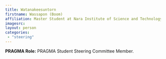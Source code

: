 ```yaml
---
title: Watanakeesuntorn
firstname: Wassapon (Boom)
affiliation: Master Student at Nara Institute of Science and Technology (NAIST)
imagesrc: 
layout: person
categories:
 - "steering"
---
```


**PRAGMA Role:** PRAGMA Student Steering Committee Member.

